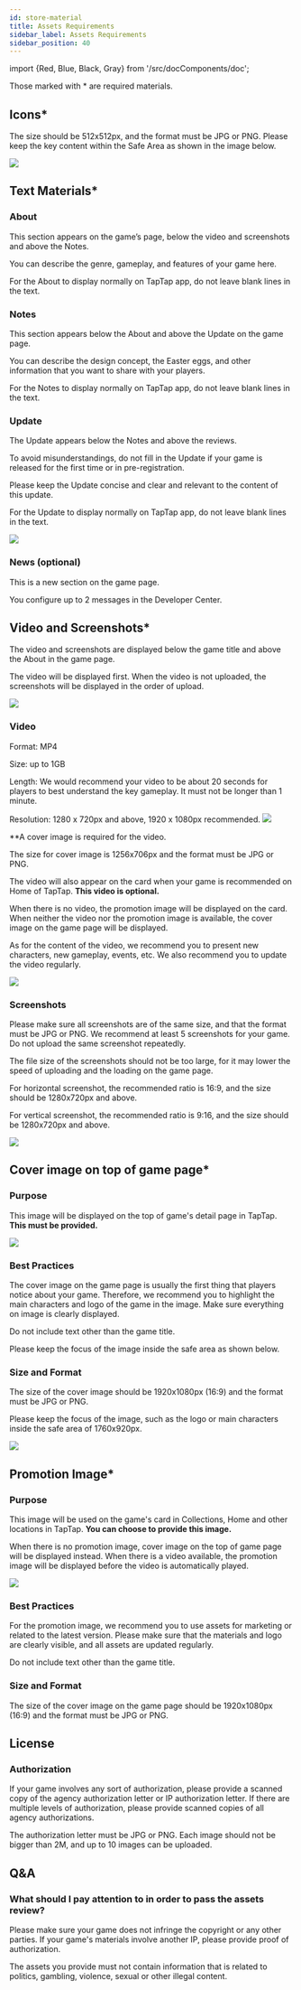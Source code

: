 ```yaml
---
id: store-material 
title: Assets Requirements
sidebar_label: Assets Requirements
sidebar_position: 40
---
```


import {Red, Blue, Black, Gray} from '/src/docComponents/doc';

Those marked with <Red>*</Red> are required materials.   

## Icons<Red>*</Red>

The size should be 512x512px, and the format must be JPG or PNG. Please keep the key content within the Safe Area as shown in the image below.  

 

![ ](/img/Assets-Requirements-1.png)  

## Text Materials<Red>*</Red>

### About

This section appears on the game’s page, below the video and screenshots and above the Notes.

You can describe the genre, gameplay, and features of your game here.

For the About to display normally on TapTap app, do not leave blank lines in the text.



### Notes 

This section appears below the About and above the Update on the game page.

You can describe the design concept, the Easter eggs, and other information that you want to share with your players.

For the Notes to display normally on TapTap app, do not leave blank lines in the text.

### Update

The Update appears below the Notes and above the reviews. 

To avoid misunderstandings, do not fill in the Update if your game is released for the first time or in pre-registration.

Please keep the Update concise and clear and relevant to the content of this update.

For the Update to display normally on TapTap app, do not leave blank lines in the text.

![ ](/img/Assets-Requirements-2.png)

### News (optional)

This is a new section on the game page.

You configure up to 2 messages in the Developer Center. 



## Video and Screenshots<Red>*</Red>

The video and screenshots are displayed below the game title and above the About in the game page.

The video will be displayed first. When the video is not uploaded, the screenshots will be displayed in the order of upload.

![ ](/img/Assets-Requirements-3.png) 

### Video

Format: MP4

Size: up to 1GB

Length: We would recommend your video to be about 20 seconds for players to best understand the key gameplay. It must not be longer than 1 minute.

Resolution: 1280 x 720px and above, 1920 x 1080px recommended.
![ ](/img/Assets-Requirements-4.png) 


**A cover image is required for the video.

The size for cover image is 1256x706px and the format must be JPG or PNG.

The video will also appear on the card when your game is recommended on Home of TapTap.  **This video is optional.**

When there is no video, the promotion image will be displayed on the card. When neither the video nor the promotion image is available, the cover image on the game page will be displayed.

As for the content of the video, we recommend you to present new characters, new gameplay, events, etc. We also recommend you to update the video regularly.

![ ](/img/Assets-Requirements-5.png)  
  

### Screenshots

Please make sure all screenshots are of the same size, and that the format must be JPG or PNG. We recommend at least 5 screenshots for your game. Do not upload the same screenshot repeatedly.

The file size of the screenshots should not be too large, for it may lower the speed of uploading and the loading on the game page.

For horizontal screenshot, the recommended ratio is 16:9, and the size should be 1280x720px and above.

For vertical screenshot, the recommended ratio is 9:16, and the size should be 1280x720px and above.



![ ](/img/Assets-Requirements-6.png) 

## Cover image on top of game page<Red>*</Red>

### Purpose

This image will be displayed on the top of game's detail page in TapTap. **This must be provided.** 

![ ](/img/Assets-Requirements-7.png)     

### Best Practices

The cover image on the game page is usually the first thing that players notice about your game. Therefore, we recommend you to highlight the main characters and logo of the game in the image. Make sure everything on image is clearly displayed.

Do not include text other than the game title.

Please keep the focus of the image inside the safe area as shown below.

### Size and Format

The size of the cover image  should be 1920x1080px (16:9) and the format must be JPG or PNG.

Please keep the focus of the image, such as the logo or main characters inside the safe area of 1760x920px.

![ ](/img/Assets-Requirements-8.png)  

##  Promotion Image<Red>*</Red>

### Purpose

This image will be used on the game's card in Collections, Home and other locations in TapTap. **You can choose to provide this image.**

When there is no promotion image, cover image on the top of game page will be displayed instead. When there is a video available, the promotion image will be displayed before the video is automatically played.

![ ](/img/Assets-Requirements-9.png)  

### Best Practices

For the promotion image, we recommend you to use assets for marketing or related to the latest version. Please make sure that the materials and logo are clearly visible, and all assets are updated regularly. 

Do not include text other than the game title.

### Size and Format

The size of the cover image on the game page should be 1920x1080px (16:9) and the format must be JPG or PNG.

## License

### Authorization

If your game involves any sort of authorization, please provide a scanned copy of the agency authorization letter or IP authorization letter. If there are multiple levels of authorization, please provide scanned copies of all agency authorizations.  

The authorization letter must be JPG or PNG. Each image should not be bigger than 2M, and up to 10 images can be uploaded.  

## Q&A

### What should I pay attention to in order to pass the assets review?

Please make sure your game does not infringe the copyright or any other parties. If your game's materials involve another IP, please provide proof of authorization.

The assets you provide must not contain information that is related to politics, gambling, violence, sexual or other illegal content.  
